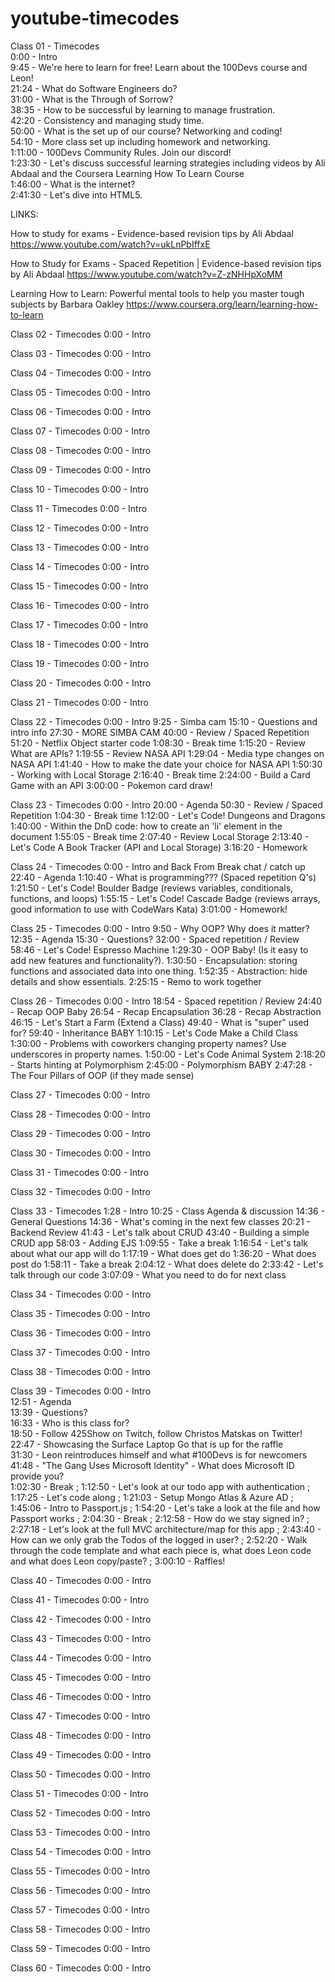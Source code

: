 # youtube-timecodes

Class 01 - Timecodes  
0:00 - Intro  
9:45 - We're here to learn for free! Learn about the 100Devs course and Leon!  
21:24 - What do Software Engineers do?  
31:00 - What is the Through of Sorrow?  
38:35 - How to be successful by learning to manage frustration.  
42:20 - Consistency and managing study time.  
50:00 - What is the set up of our course? Networking and coding!  
54:10 - More class set up including homework and networking.  
1:11:00 - 100Devs Community Rules. Join our discord!  
1:23:30 - Let's discuss successful learning strategies including videos by Ali Abdaal and the Coursera Learning How To Learn Course  
1:46:00 - What is the internet?  
2:41:30 - Let's dive into HTML5.  

LINKS: 

How to study for exams - Evidence-based revision tips by Ali Abdaal https://www.youtube.com/watch?v=ukLnPbIffxE

How to Study for Exams - Spaced Repetition | Evidence-based revision tips by Ali Abdaal https://www.youtube.com/watch?v=Z-zNHHpXoMM

Learning How to Learn: Powerful mental tools to help you master tough subjects by Barbara Oakley https://www.coursera.org/learn/learning-how-to-learn

Class 02 - Timecodes
0:00 - Intro

Class 03 - Timecodes
0:00 - Intro

Class 04 - Timecodes
0:00 - Intro

Class 05 - Timecodes
0:00 - Intro

Class 06 - Timecodes
0:00 - Intro

Class 07 - Timecodes
0:00 - Intro

Class 08 - Timecodes
0:00 - Intro

Class 09 - Timecodes
0:00 - Intro

Class 10 - Timecodes
0:00 - Intro

Class 11 - Timecodes
0:00 - Intro

Class 12 - Timecodes
0:00 - Intro

Class 13 - Timecodes
0:00 - Intro

Class 14 - Timecodes
0:00 - Intro

Class 15 - Timecodes
0:00 - Intro

Class 16 - Timecodes
0:00 - Intro

Class 17 - Timecodes
0:00 - Intro

Class 18 - Timecodes
0:00 - Intro

Class 19 - Timecodes
0:00 - Intro

Class 20 - Timecodes
0:00 - Intro

Class 21 - Timecodes
0:00 - Intro

Class 22 - Timecodes
0:00 - Intro
9:25 - Simba cam
15:10 - Questions and intro info
27:30 - MORE SIMBA CAM
40:00 - Review / Spaced Repetition
51:20 - Netflix Object starter code
1:08:30 - Break time
1:15:20 - Review  What are APIs?
1:19:55 - Review NASA API
1:29:04 - Media type changes on NASA API
1:41:40 - How to make the date your choice for NASA API
1:50:30 - Working with Local Storage
2:16:40 - Break time
2:24:00 - Build a Card Game with an API
3:00:00 - Pokemon card draw!

Class 23 - Timecodes
0:00 - Intro
20:00 - Agenda
50:30 - Review / Spaced Repetition
1:04:30 - Break time
1:12:00 - Let's Code! Dungeons and Dragons
1:40:00 - Within the DnD code: how to create an 'li' element in the document
1:55:05 - Break time
2:07:40 - Review Local Storage
2:13:40 - Let's Code A Book Tracker (API and Local Storage)
3:16:20 - Homework

Class 24 - Timecodes 
0:00 - Intro and Back From Break chat / catch up
22:40 - Agenda 
1:10:40 - What is programming??? (Spaced repetition Q's)
1:21:50 - Let's Code! Boulder Badge (reviews variables, conditionals, functions, and loops)
1:55:15 - Let's Code! Cascade Badge (reviews arrays, good information to use with CodeWars Kata)
3:01:00 - Homework!

Class 25 - Timecodes
0:00 - Intro
9:50 - Why OOP? Why does it matter?
12:35 - Agenda
15:30 - Questions?
32:00 - Spaced repetition / Review
58:46 - Let's Code! Espresso Machine
1:29:30 - OOP Baby! (Is it easy to add new features and functionality?).
1:30:50 - Encapsulation: storing functions and associated data into one thing.
1:52:35 - Abstraction: hide details and show essentials.
2:25:15 - Remo to work together

Class 26 - Timecodes
0:00 - Intro
18:54 - Spaced repetition / Review
24:40 - Recap OOP Baby
26:54 - Recap Encapsulation
36:28 - Recap Abstraction
46:15 - Let's Start a Farm (Extend a Class)
49:40 - What is "super" used for?
59:40 - Inheritance BABY
1:10:15 - Let's Code Make a Child Class
1:30:00 - Problems with coworkers changing property names? Use underscores in property names.
1:50:00 - Let's Code Animal System
2:18:20 - Starts hinting at Polymorphism
2:45:00 - Polymorphism BABY
2:47:28 - The Four Pillars of OOP (if they made sense)

Class 27 - Timecodes
0:00 - Intro

Class 28 - Timecodes
0:00 - Intro

Class 29 - Timecodes
0:00 - Intro

Class 30 - Timecodes
0:00 - Intro

Class 31 - Timecodes
0:00 - Intro

Class 32 - Timecodes
0:00 - Intro

Class 33 - Timecodes
1:28 - Intro
10:25 - Class Agenda & discussion
14:36 - General Questions
14:36 - What's coming in the next few classes
20:21 - Backend Review
41:43 - Let's talk about CRUD
43:40 - Building a simple CRUD app
58:03 - Adding EJS
1:09:55 - Take a break
1:16:54 - Let's talk about what our app will do
1:17:19 - What does get do
1:36:20 - What does post do
1:58:11 - Take a break
2:04:12 - What does delete do
2:33:42 - Let's talk through our code
3:07:09 - What you need to do for next class

Class 34 - Timecodes
0:00 - Intro

Class 35 - Timecodes
0:00 - Intro

Class 36 - Timecodes
0:00 - Intro

Class 37 - Timecodes
0:00 - Intro

Class 38 - Timecodes
0:00 - Intro

Class 39 - Timecodes
0:00 - Intro  
12:51 - Agenda  
13:39 - Questions?  
16:33 - Who is this class for?  
18:50 - Follow 425Show on Twitch, follow Christos Matskas on Twitter!  
22:47 - Showcasing the Surface Laptop Go that is up for the raffle  
31:30 - Leon reintroduces himself and what #100Devs is for newcomers  
41:48 - "The Gang Uses Microsoft Identity" - What does Microsoft ID provide you?  
1:02:30 - Break ;
1:12:50 - Let's look at our todo app with authentication ;
1:17:25 - Let's code along ;
1:21:03 - Setup Mongo Atlas & Azure AD ;
1:45:06 - Intro to Passport.js ;
1:54:20 - Let's take a look at the file and how Passport works ;
2:04:30 - Break ;
2:12:58 - How do we stay signed in? ;
2:27:18 - Let's look at the full MVC architecture/map for this app ;
2:43:40 - How can we only grab the Todos of the logged in user? ;
2:52:20 - Walk through the code template and what each piece is, what does Leon code and what does Leon copy/paste? ;
3:00:10 - Raffles! 

Class 40 - Timecodes
0:00 - Intro

Class 41 - Timecodes
0:00 - Intro

Class 42 - Timecodes
0:00 - Intro

Class 43 - Timecodes
0:00 - Intro

Class 44 - Timecodes
0:00 - Intro

Class 45 - Timecodes
0:00 - Intro

Class 46 - Timecodes
0:00 - Intro

Class 47 - Timecodes
0:00 - Intro

Class 48 - Timecodes
0:00 - Intro

Class 49 - Timecodes
0:00 - Intro

Class 50 - Timecodes
0:00 - Intro

Class 51 - Timecodes
0:00 - Intro

Class 52 - Timecodes
0:00 - Intro

Class 53 - Timecodes
0:00 - Intro

Class 54 - Timecodes
0:00 - Intro

Class 55 - Timecodes
0:00 - Intro

Class 56 - Timecodes
0:00 - Intro

Class 57 - Timecodes
0:00 - Intro

Class 58 - Timecodes
0:00 - Intro

Class 59 - Timecodes
0:00 - Intro

Class 60 - Timecodes
0:00 - Intro
